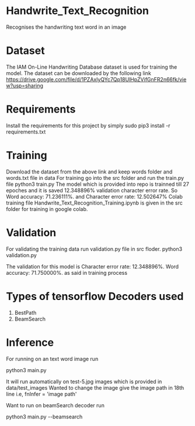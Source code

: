 # Handwrite_Text_Recognition
Recognises the handwriting text word in an image

# Dataset
The IAM On-Line Handwriting Database dataset is used for training the model. The dataset can be downloaded by the following link
https://drive.google.com/file/d/1PZAxlyQYc7Qp18UlHpZVifGnFR2n66fk/view?usp=sharing

# Requirements
Install the requirements for this project by simply 
sudo pip3 install -r requirements.txt

# Training

Download the dataset from the above link and keep words folder and words.txt file in data
For training go into the src folder and run the train.py file
python3 train.py
The model which is provided into repo is trainned till 27 epoches and it is saved 12.348896% validation character error rate.
So Word accuracy: 71.236111%. and Character error rate: 12.502647%
Colab training file Handwrite_Text_Recognition_Training.ipynb is given in the src folder for training in google colab.

# Validation 

For validating the training data run validation.py file in src floder.
python3 validation.py

The validation for this model is 
Character error rate: 12.348896%. Word accuracy: 71.750000%. as said in training process

# Types of tensorflow Decoders used
1. BestPath
2. BeamSearch

# Inference
For running on an text word image run

python3 main.py

It will run automatically on test-5.jpg images which is provided in data/test_images
Wanted to change the image give the image path in 18th line i.e, fnInfer = 'image path'

Want to run on beamSearch decoder run 

python3 main.py --beamsearch


